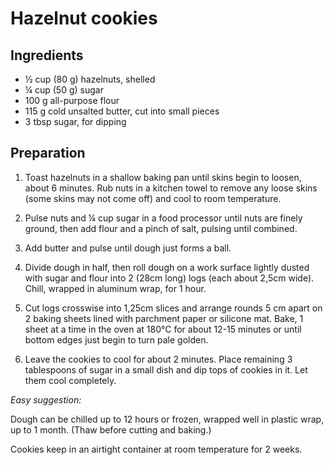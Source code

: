 # Hazelnut cookies

## Ingredients

- ½ cup (80 g) hazelnuts, shelled
- ¼ cup (50 g) sugar
- 100 g all-purpose flour
- 115 g cold unsalted butter, cut into small pieces
- 3 tbsp sugar, for dipping

## Preparation

1. Toast hazelnuts in a shallow baking pan until skins begin to loosen, about 6 minutes. Rub nuts in a kitchen towel to remove any loose skins (some skins may not come off) and cool to room temperature.

2. Pulse nuts and ¼ cup sugar in a food processor until nuts are finely ground, then add flour and a pinch of salt, pulsing until combined.

3. Add butter and pulse until dough just forms a ball.

4. Divide dough in half, then roll dough on a work surface lightly dusted with sugar and flour into 2 (28cm long) logs (each about 2,5cm wide). Chill, wrapped in aluminum wrap, for 1 hour.

5. Cut logs crosswise into 1,25cm slices and arrange rounds 5 cm apart on 2 baking sheets lined with parchment paper or silicone mat. Bake, 1 sheet at a time in the oven at 180°C for about 12-15 minutes or until bottom edges just begin to turn pale golden.

6. Leave the cookies to cool for about 2 minutes. Place remaining 3 tablespoons of sugar in a small dish and dip tops of cookies in it. Let them cool completely.

*Easy suggestion:*

Dough can be chilled up to 12 hours or frozen, wrapped well in plastic wrap, up to 1 month. (Thaw before cutting and baking.)

Cookies keep in an airtight container at room temperature for 2 weeks.